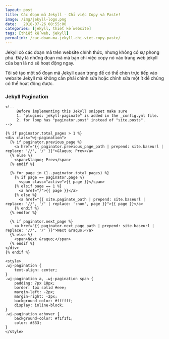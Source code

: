 ```yaml
---
layout: post
title: Các đoạn mã Jekyll - Chỉ việc Copy và Paste!
image: /img/jekyll-logo.png
date:   2018-07-26 08:55:00
categories: [jekyll, thiết kế website]
tags: [thiết kế web, jekyll]
permalink: /cac-doan-ma-jekyll-chi-viet-copy-paste/
---
```

Jekyll có các đoạn mã trên website chính thức, nhưng không có sự phong phú. Đây là những đoạn mã mà bạn chỉ việc copy nó vào trang web jekyll của bạn là nó sẽ hoạt động ngay.

Tôi sẽ tạo một số đoạn mã Jekyll quan trọng để có thể chèn trực tiếp vào website Jekyll mà không cần phải chỉnh sửa hoặc chỉnh sửa một ít để chúng có thể hoạt động được.

### Jekyll Pagination
```
<!--
     Before implementing this Jekyll snippet make sure
     1. "plugins: jekyll-paginate" is added in the _config.yml file.
     2. for loop has "paginator.post" instead of "site.posts".
-->

{% if paginator.total_pages > 1 %}
<div class="wj-pagination">
  {% if paginator.previous_page %}
    <a href="{{ paginator.previous_page_path | prepend: site.baseurl | replace: '//', '/' }}">&laquo; Prev</a>
  {% else %}
    <span>&laquo; Prev</span>
  {% endif %}

  {% for page in (1..paginator.total_pages) %}
    {% if page == paginator.page %}
      <span class="active">{{ page }}</span>
    {% elsif page == 1 %}
      <a href="/">{{ page }}</a>
    {% else %}
      <a href="{{ site.paginate_path | prepend: site.baseurl | replace: '//', '/' | replace: ':num', page }}">{{ page }}</a>
    {% endif %}
  {% endfor %}

  {% if paginator.next_page %}
    <a href="{{ paginator.next_page_path | prepend: site.baseurl | replace: '//', '/' }}">Next &raquo;</a>
  {% else %}
    <span>Next &raquo;</span>
  {% endif %}
</div>
{% endif %}

<style>
.wj-pagination {
    text-align: center;
}
.wj-pagination a, .wj-pagination span {
    padding: 7px 18px;
    border: 1px solid #eee;
    margin-left: -2px;
    margin-right: -2px;
    background-color: #ffffff;
    display: inline-block;
}
.wj-pagination a:hover {    
    background-color: #f1f1f1;
    color: #333;
}
</style>
```
